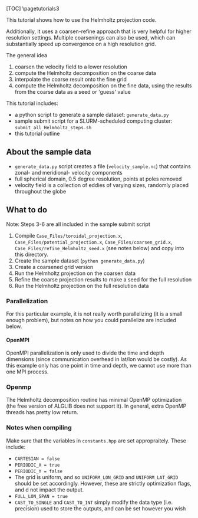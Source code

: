 [TOC]
\pagetutorials3

This tutorial shows how to use the Helmholtz projection code.

Additionally, it uses a coarsen-refine approach that is very helpful for higher resolution settings.
Multiple coarsenings can also be used, which can substantially speed up convergence on a high resolution grid.

The general idea
1. coarsen the velocity field to a lower resolution
2. compute the Helmholtz decomposition on the coarse data
3. interpolate the coarse result onto the fine grid
4. compute the Helmholtz decomposition on the fine data, using the results from the coarse data as a seed or 'guess' value

This tutorial includes:
- a python script to generate a sample dataset: `generate_data.py`
- sample submit script for a SLURM-scheduled computing cluster: `submit_all_Helmholtz_steps.sh`
- this tutorial outline

## About the sample data
 
 - `generate_data.py` script creates a file (`velocity_sample.nc`) that contains zonal- and meridional- velocity components
 - full spherical domain, 0.5 degree resolution, points at poles removed
 - velocity field is a collection of eddies of varying sizes, randomly placed throughout the globe

## What to do

Note: Steps 3-6 are all included in the sample submit script

1. Compile `Case_Files/toroidal_projection.x`, `Case_Files/potential_projection.x`, `Case_Files/coarsen_grid.x`, `Case_Files/refine_Helmholtz_seed.x` (see notes below) and copy into this directory.
2. Create the sample dataset (`python generate_data.py`)
3. Create a coarsened grid version
4. Run the Helmholtz projection on the coarsen data
5. Refine the coarse projection results to make a seed for the full resolution
6. Run the Helmholtz projection on the full resolution data


### Parallelization

For this particular example, it is not really worth parallelizing (it is a small enough problem), but notes on how you could parallelize are included below.

#### OpenMPI

OpenMPI parallelization is only used to divide the time and depth dimensions (since communication overhead in lat/lon would be costly).
As this example only has one point in time and depth, we cannot use more than one MPI process.

### Openmp

The Helmholtz decomposition routine has minimal OpenMP optimization (the free version of ALGLIB does not support it).
In general, extra OpenMP threads has pretty low return.

### Notes when compiling

Make sure that the variables in `constants.hpp` are set appropraitely. These include:
- `CARTESIAN = false`
- `PERIODIC_X = true`
- `PERIODIC_Y = false`
- The grid is uniform, and so `UNIFORM_LON_GRID` and `UNIFORM_LAT_GRID` should be set accordingly. However, these are strictly optimization flags, and d not impact the output.
- `FULL_LON_SPAN = true`
- `CAST_TO_SINGLE` and `CAST_TO_INT` simply modify the data type (i.e. precision) used to store the outputs, and can be set however you wish
